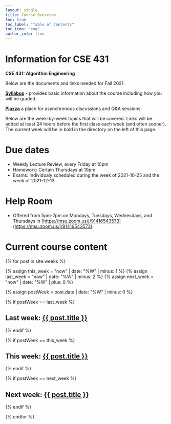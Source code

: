 ```yaml
---
layout: single
title: Course Overview
toc: true
toc_label: "Table of Contents"
toc_icon: "cog"
author_info: true
---
```


# Information for CSE 431

**CSE 431: Algorithm Engineering**

Below are the documents and links needed for Fall 2021.

**[Syllabus](https://nahumj.github.io/CSE-431/syllabus)** - provides basic information about the course including how you will be graded.

**[Piazza](https://piazza.com/class/kst3t6l9dxi6t0)** a place for asynchronous discussions and Q&A sessions.

Below are the week-by-week topics that will be covered.  Links will be added at least 24 hours before the first class each week (and often sooner).  The current week will be in bold in the directory on the left of this page.


# Due dates

- Weekly Lecture Review, every Friday at 10pm
- Homework: Certain Thursdays at 10pm
- Exams: Individualy scheduled during the week of 2021-10-25 and the week of 2021-12-13.

# Help Room
- Offered from 5pm-7pm on Mondays, Tuesdays, Wednesdays, and Thursdays in [https://msu.zoom.us/j/91416543573](https://msu.zoom.us/j/91416543573).



# Current course content

{% for post in site.weeks %}

  {% assign this_week = "now" | date: "%W" | minus: 1 %}
  {% assign last_week = "now" | date: "%W" | minus: 2 %}
  {% assign next_week = "now" | date: "%W" | plus: 0 %}

  {% assign postWeek = post.date | date: "%W" | minus: 0 %}

  {% if postWeek == last_week %}
   <h2>Last week: <a href="{{ site.url }}{{ site.baseurl }}{{ post.url }}">{{ post.title }}</a></h2>
  {% endif %}

  {% if postWeek == this_week %}
   <h2>This week: <a href="{{ site.url }}{{ site.baseurl }}{{ post.url }}">{{ post.title }}</a></h2>
  {% endif %}

 {% if postWeek == next_week %}
   <h2>Next week: <a href="{{ site.url }}{{ site.baseurl }}{{ post.url }}">{{ post.title }}</a></h2>
  {% endif %}


{% endfor %}

